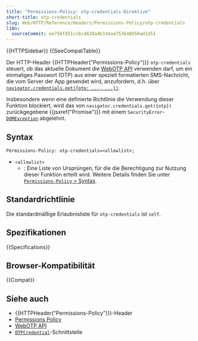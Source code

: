 ```yaml
---
title: "Permissions-Policy: otp-credentials-Direktive"
short-title: otp-credentials
slug: Web/HTTP/Reference/Headers/Permissions-Policy/otp-credentials
l10n:
  sourceCommit: ee756fd51ccbc4820a4b334aa753648650ad1d51
---
```


{{HTTPSidebar}} {{SeeCompatTable}}

Der HTTP-Header {{HTTPHeader("Permissions-Policy")}} `otp-credentials` steuert, ob das aktuelle Dokument die [WebOTP API](/de/docs/Web/API/WebOTP_API) verwenden darf, um ein einmaliges Passwort (OTP) aus einer speziell formatierten SMS-Nachricht, die vom Server der App gesendet wird, anzufordern, d.h. über [`navigator.credentials.get({otp: ..., ...})`](/de/docs/Web/API/CredentialsContainer/get).

Insbesondere wenn eine definierte Richtlinie die Verwendung dieser Funktion blockiert, wird das von `navigator.credentials.get({otp})` zurückgegebene {{jsxref("Promise")}} mit einem `SecurityError`-[`DOMException`](/de/docs/Web/API/DOMException) abgelehnt.

## Syntax

```http
Permissions-Policy: otp-credentials=<allowlist>;
```

- `<allowlist>`
  - : Eine Liste von Ursprüngen, für die die Berechtigung zur Nutzung dieser Funktion erteilt wird. Weitere Details finden Sie unter [`Permissions-Policy` > Syntax](/de/docs/Web/HTTP/Reference/Headers/Permissions-Policy#syntax).

## Standardrichtlinie

Die standardmäßige Erlaubnisliste für `otp-credentials` ist `self`.

## Spezifikationen

{{Specifications}}

## Browser-Kompatibilität

{{Compat}}

## Siehe auch

- {{HTTPHeader("Permissions-Policy")}}-Header
- [Permissions Policy](/de/docs/Web/HTTP/Guides/Permissions_Policy)
- [WebOTP API](/de/docs/Web/API/WebOTP_API)
- [`OTPCredential`](/de/docs/Web/API/OTPCredential)-Schnittstelle
